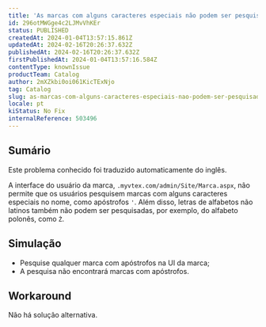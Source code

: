 ```yaml
---
title: 'As marcas com alguns caracteres especiais não podem ser pesquisadas no administrador da marca'
id: 296otMWGge4c2LJMvVhKEr
status: PUBLISHED
createdAt: 2024-01-04T13:57:15.861Z
updatedAt: 2024-02-16T20:26:37.632Z
publishedAt: 2024-02-16T20:26:37.632Z
firstPublishedAt: 2024-01-04T13:57:16.584Z
contentType: knownIssue
productTeam: Catalog
author: 2mXZkbi0oi061KicTExNjo
tag: Catalog
slug: as-marcas-com-alguns-caracteres-especiais-nao-podem-ser-pesquisadas-no-administrador-da-marca
locale: pt
kiStatus: No Fix
internalReference: 503496
---
```


## Sumário

<div class="alert alert-info">
  <p>Este problema conhecido foi traduzido automaticamente do inglês.</p>
</div>


A interface do usuário da marca, `.myvtex.com/admin/Site/Marca.aspx`, não permite que os usuários pesquisem marcas com alguns caracteres especiais no nome, como apóstrofos `'`. Além disso, letras de alfabetos não latinos também não podem ser pesquisadas, por exemplo, do alfabeto polonês, como `Ż`.

## Simulação


- Pesquise qualquer marca com apóstrofos na UI da marca;
- A pesquisa não encontrará marcas com apóstrofos.



## Workaround


Não há solução alternativa.

